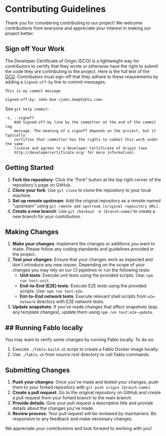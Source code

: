 # Contributing Guidelines

Thank you for considering contributing to our project! We welcome contributions from everyone and appreciate your interest in making our project better.

## Sign off Your Work

The Developer Certificate of Origin (DCO) is a lightweight way for contributors to certify that they wrote or otherwise have the right to submit the code they are contributing to the project. Here is the full text of the [DCO](http://developercertificate.org/). Contributors must sign-off that they adhere to these requirements by adding a `Signed-off-by` line to commit messages.

```text
This is my commit message

Signed-off-by: John Doe <john.doe@fablo.com>
```

See `git help commit`:

```text
-s, --signoff
    Add Signed-off-by line by the committer at the end of the commit log
    message. The meaning of a signoff depends on the project, but it typically
    certifies that committer has the rights to submit this work under the same
    license and agrees to a Developer Certificate of Origin (see
    http://developercertificate.org/ for more information).
```

## Getting Started

1. **Fork the repository**: Click the "Fork" button at the top right corner of the repository's page on GitHub.
2. **Clone your fork**: Use `git clone` to clone the repository to your local machine.
3. **Set up remote upstream**: Add the original repository as a remote named "upstream" using `git remote add upstream [original repository URL]`.
4. **Create a new branch**: Use `git checkout -b [branch-name]` to create a new branch for your contribution.

## Making Changes

1. **Make your changes**: Implement the changes or additions you want to make. Please follow any coding standards and guidelines provided in the project.
2. **Test your changes**: Ensure that your changes work as expected and don't introduce any new issues. Depending on the scope of your changes you may rely on our CI pipelines or run the following tests:
   - **Unit tests**: Execute unit tests using the provided scripts. Use: `npm run test:unit`.
   - **End-to-End (E2E) tests**: Execute E2E tests using the provided scripts. Use: `npm run test:e2e`.
   - **Ent-to-End network tests**: Execute relevant shell scripts from `e2e-network` directory with E2E network tests.
3. **Update snapshots**: If you've made changes that affect snapshots (esp. any template changes), update them using `npm run test:e2e-update`.

## ## Running Fablo locally

You may want to verify some changes by running Fablo locally. To do so:
1. Execute `./fablo-build.sh` script to create a Fablo Docker image locally.
2. Use `./fablo.sh` from source root directory to call Fablo commands.

## Submitting Changes

1. **Push your changes**: Once you've made and tested your changes, push them to your forked repository with `git push origin [branch-name]`.
2. **Create a pull request**: Go to the original repository on GitHub and create a pull request from your forked branch to the main branch.
3. **Provide details**: Give your pull request a descriptive title and provide details about the changes you've made.
4. **Review process**: Your pull request will be reviewed by maintainers. Be responsive to any feedback and make necessary changes.

We appreciate your contributions and look forward to working with you!

